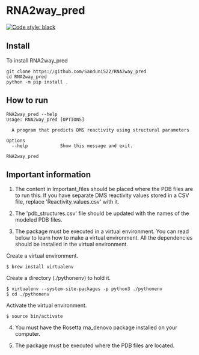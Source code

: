 # RNA2way_pred

[![Code style: black](https://img.shields.io/badge/code%20style-black-000000.svg)](https://github.com/psf/black)

## Install

To install RNA2way_pred 

```shell
git clone https://github.com/Sanduni522/RNA2way_pred
cd RNA2way_pred
python -m pip install .
```


## How to run 

```shell
RNA2way_pred --help
Usage: RNA2way_pred [OPTIONS]

  A program that predicts DMS reactivity using structural parameters

Options
  --help            Show this message and exit.
```

```shell
RNA2way_pred
```

## Important information

1) The content in Important_files should be placed where the PDB files are to run this. If you have separate DMS reactivity values stored in a CSV file, replace 'Reactivity_values.csv' with it. 

2) The 'pdb_structures.csv' file should be updated with the names of the modeled PDB files.

3) The package must be executed in a virtual environment. You can read below to learn how to make a virtual environment. All the dependencies should be installed in the virtual environment. 

  Create a virtual environment.
```shell
$ brew install virtualenv
```
  Create a directory (./pythonenv) to hold it.
```shell
$ virtualenv --system-site-packages -p python3 ./pythonenv
$ cd ./pythonenv
```
  Activate the virtual environment.
```shell
$ source bin/activate
```

4) You must have the Rosetta rna_denovo package installed on your computer.

5) The package must be executed where the PDB files are located.


